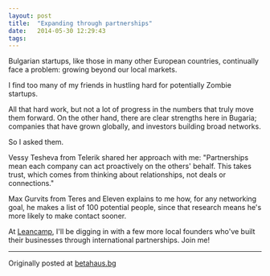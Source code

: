 ```yaml
---
layout: post
title:  "Expanding through partnerships"
date:   2014-05-30 12:29:43
tags:   
---
```


Bulgarian startups, like those in many other European countries, continually face a problem: growing beyond our local markets. 

I find too many of my friends in hustling hard for potentially Zombie startups.  

All that hard work, but not a lot of progress in the numbers that truly move them forward. On the other hand, there are clear strengths here in Bugaria; companies that have grown globally, and investors building broad networks.  

So I asked them.

Vessy Tesheva from Telerik shared her approach with me: "Partnerships mean each company can act proactively on the others' behalf. This takes trust, which comes from thinking about relationships, not deals or connections." 

Max Gurvits from Teres and Eleven explains to me how, for any networking goal, he makes a list of 100 potential people, since that research means he's more likely to make contact sooner. 

At [Leancamp](http://leancamp.co/sofia), I'll be digging in with a few more local founders who've built their businesses through international partnerships. Join me!

---

Originally posted at [betahaus.bg](http://www.betahaus.bg/2014/leancamp-sofia-how-lean-startup-really-works-from-local-and-foreign-founders/#.U4hLfB8uFk8)
